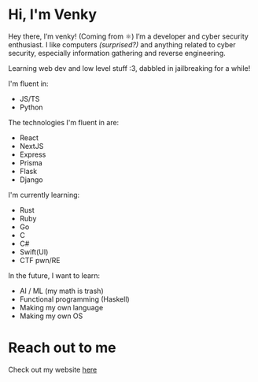 # Hi, I'm Venky
Hey there, I’m venky! (Coming from ⚛️) I’m a developer and cyber security enthusiast. I like computers *(surprised?)* and anything related to cyber security, especially information gathering and reverse engineering.


Learning web dev and low level stuff :3, dabbled in jailbreaking for a while!

I'm fluent in:
* JS/TS
* Python

The technologies I'm fluent in are:
* React
* NextJS
* Express
* Prisma
* Flask
* Django

I'm currently learning:
* Rust
* Ruby
* Go
* C
* C#
* Swift(UI)
* CTF pwn/RE

In the future, I want to learn:
* AI / ML (my math is trash)
* Functional programming (Haskell)
* Making my own language
* Making my own OS

# Reach out to me
Check out my website [here](https://venkatesh2100.vercel.app/)

